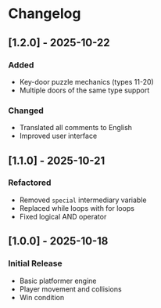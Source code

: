 # Changelog

## [1.2.0] - 2025-10-22
### Added
- Key-door puzzle mechanics (types 11-20)
- Multiple doors of the same type support

### Changed
- Translated all comments to English
- Improved user interface

## [1.1.0] - 2025-10-21
### Refactored
- Removed `special` intermediary variable
- Replaced while loops with for loops
- Fixed logical AND operator

## [1.0.0] - 2025-10-18
### Initial Release
- Basic platformer engine
- Player movement and collisions
- Win condition
